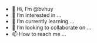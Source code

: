- 👋 Hi, I’m @bvhuy
- 👀 I’m interested in ...
- 🌱 I’m currently learning ...
- 💞️ I’m looking to collaborate on ...
- 📫 How to reach me ...

<!---
bvhuy/bvhuy is a ✨ special ✨ repository because its `README.md` (this file) appears on your GitHub profile.
You can click the Preview link to take a look at your changes.
--->
